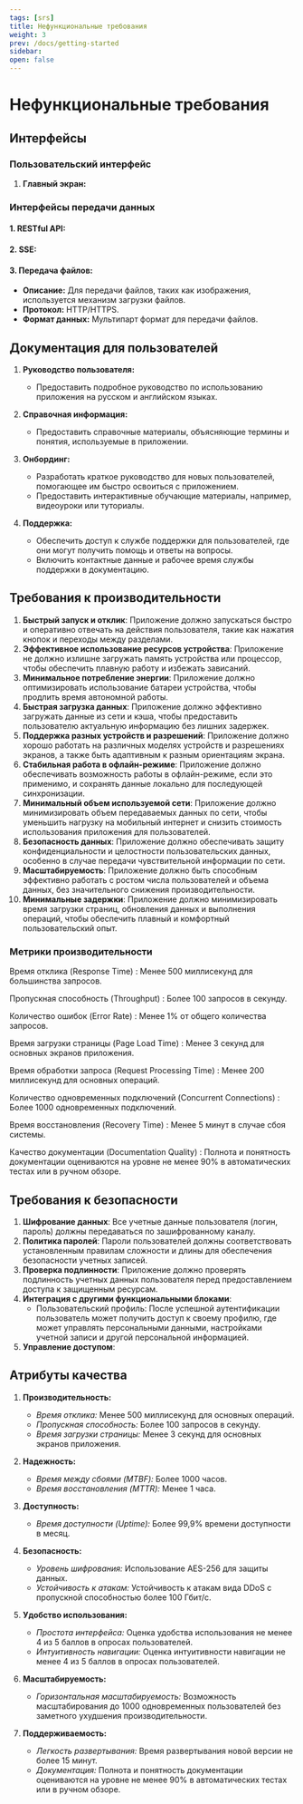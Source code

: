 ```yaml
---
tags: [srs]
title: Нефункциональные требования
weight: 3
prev: /docs/getting-started
sidebar:
open: false
---
```


# Нефункциональные требования

## Интерфейсы

### Пользовательский интерфейс

1. **Главный экран:**

### Интерфейсы передачи данных

#### 1. RESTful API:

#### 2. SSE:

#### 3. Передача файлов:
- **Описание:** Для передачи файлов, таких как изображения, используется механизм загрузки файлов.
- **Протокол:** HTTP/HTTPS.
- **Формат данных:** Мультипарт формат для передачи файлов.

## Документация для пользователей

1. **Руководство пользователя:**
   - Предоставить подробное руководство по использованию приложения на русском и английском языках.

2. **Справочная информация:**
   - Предоставить справочные материалы, объясняющие термины и понятия, используемые в приложении.

3. **Онбординг:**
   - Разработать краткое руководство для новых пользователей, помогающее им быстро освоиться с приложением.
   - Предоставить интерактивные обучающие материалы, например, видеоуроки или туториалы.

4. **Поддержка:**
   - Обеспечить доступ к службе поддержки для пользователей, где они могут получить помощь и ответы на вопросы.
   - Включить контактные данные и рабочее время службы поддержки в документацию.

## Требования к производительности

1. **Быстрый запуск и отклик**: Приложение должно запускаться быстро и оперативно отвечать на действия пользователя, такие как нажатия кнопок и переходы между разделами.
2. **Эффективное использование ресурсов устройства**: Приложение не должно излишне загружать память устройства или процессор, чтобы обеспечить плавную работу и избежать зависаний.
3. **Минимальное потребление энергии**: Приложение должно оптимизировать использование батареи устройства, чтобы продлить время автономной работы.
4. **Быстрая загрузка данных**: Приложение должно эффективно загружать данные из сети и кэша, чтобы предоставить пользователю актуальную информацию без лишних задержек.
5. **Поддержка разных устройств и разрешений**: Приложение должно хорошо работать на различных моделях устройств и разрешениях экранов, а также быть адаптивным к разным ориентациям экрана.
6. **Стабильная работа в офлайн-режиме**: Приложение должно обеспечивать возможность работы в офлайн-режиме, если это применимо, и сохранять данные локально для последующей синхронизации.
7. **Минимальный объем используемой сети**: Приложение должно минимизировать объем передаваемых данных по сети, чтобы уменьшить нагрузку на мобильный интернет и снизить стоимость использования приложения для пользователей.
8. **Безопасность данных**: Приложение должно обеспечивать защиту конфиденциальности и целостности пользовательских данных, особенно в случае передачи чувствительной информации по сети.
9. **Масштабируемость**: Приложение должно быть способным эффективно работать с ростом числа пользователей и объема данных, без значительного снижения производительности.
10. **Минимальные задержки**: Приложение должно минимизировать время загрузки страниц, обновления данных и выполнения операций, чтобы обеспечить плавный и комфортный пользовательский опыт.

### Метрики производительности

Время отклика (Response Time)
: Менее 500 миллисекунд для большинства запросов.

Пропускная способность (Throughput)
: Более 100 запросов в секунду.

Количество ошибок (Error Rate)
: Менее 1% от общего количества запросов.

Время загрузки страницы (Page Load Time)
: Менее 3 секунд для основных экранов приложения.

Время обработки запроса (Request Processing Time)
: Менее 200 миллисекунд для основных операций.

Количество одновременных подключений (Concurrent Connections)
: Более 1000 одновременных подключений.

Время восстановления (Recovery Time)
: Менее 5 минут в случае сбоя системы.

Качество документации (Documentation Quality)
: Полнота и понятность документации оцениваются на уровне не менее 90% в автоматических тестах или в ручном обзоре.

## Требования к безопасности

1. **Шифрование данных**: Все учетные данные пользователя (логин, пароль) должны передаваться по зашифрованному каналу.
2. **Политика паролей**: Пароли пользователей должны соответствовать установленным правилам сложности и длины для обеспечения безопасности учетных записей.
3. **Проверка подлинности**: Приложение должно проверять подлинность учетных данных пользователя перед предоставлением доступа к защищенным ресурсам.
4. **Интеграция с другими функциональными блоками**:
    * Пользовательский профиль: После успешной аутентификации пользователь может получить доступ к своему профилю, где может управлять персональными данными, настройками учетной записи и другой персональной информацией.
5. **Управление доступом**:

## Атрибуты качества

1. **Производительность:**
   - *Время отклика:* Менее 500 миллисекунд для основных операций.
   - *Пропускная способность:* Более 100 запросов в секунду.
   - *Время загрузки страницы:* Менее 3 секунд для основных экранов приложения.

2. **Надежность:**
   - *Время между сбоями (MTBF):* Более 1000 часов.
   - *Время восстановления (MTTR):* Менее 1 часа.

3. **Доступность:**
   - *Время доступности (Uptime):* Более 99,9% времени доступности в месяц.

4. **Безопасность:**
   - *Уровень шифрования:* Использование AES-256 для защиты данных.
   - *Устойчивость к атакам:* Устойчивость к атакам вида DDoS с пропускной способностью более 100 Гбит/с.

5. **Удобство использования:**
   - *Простота интерфейса:* Оценка удобства использования не менее 4 из 5 баллов в опросах пользователей.
   - *Интуитивность навигации:* Оценка интуитивности навигации не менее 4 из 5 баллов в опросах пользователей.

6. **Масштабируемость:**
   - *Горизонтальная масштабируемость:* Возможность масштабирования до 1000 одновременных пользователей без заметного ухудшения производительности.

7. **Поддерживаемость:**
   - *Легкость развертывания:* Время развертывания новой версии не более 15 минут.
   - *Документация:* Полнота и понятность документации оцениваются на уровне не менее 90% в автоматических тестах или в ручном обзоре.

